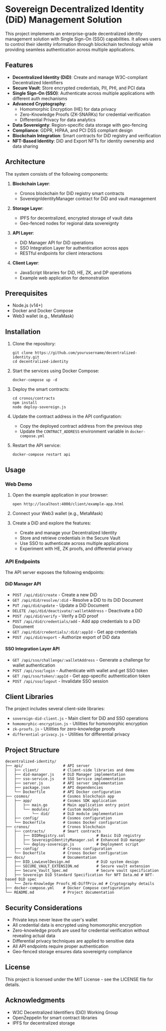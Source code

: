 # Sovereign Decentralized Identity (DiD) Management Solution

This project implements an enterprise-grade decentralized identity management solution with Single Sign-On (SSO) capabilities. It allows users to control their identity information through blockchain technology while providing seamless authentication across multiple applications.

## Features

- **Decentralized Identity (DiD)**: Create and manage W3C-compliant Decentralized Identifiers
- **Secure Vault**: Store encrypted credentials, PII, PHI, and PCI data
- **Single Sign-On (SSO)**: Authenticate across multiple applications with different auth mechanisms
- **Advanced Cryptography**:
  - Homomorphic Encryption (HE) for data privacy
  - Zero-Knowledge Proofs (ZK-SNARKs) for credential verification
  - Differential Privacy for data analytics
- **Data Sovereignty**: Region-specific data storage with geo-fencing
- **Compliance**: GDPR, HIPAA, and PCI DSS compliant design
- **Blockchain Integration**: Smart contracts for DiD registry and verification
- **NFT-Based Identity**: DiD and Export NFTs for identity ownership and data sharing

## Architecture

The system consists of the following components:

1. **Blockchain Layer**:
   - Cronos blockchain for DiD registry smart contracts
   - SovereignIdentityManager contract for DiD and vault management

2. **Storage Layer**:
   - IPFS for decentralized, encrypted storage of vault data
   - Geo-fenced nodes for regional data sovereignty

3. **API Layer**:
   - DiD Manager API for DiD operations
   - SSO Integration Layer for authentication across apps
   - RESTful endpoints for client interactions

4. **Client Layer**:
   - JavaScript libraries for DiD, HE, ZK, and DP operations
   - Example web application for demonstration

## Prerequisites

- Node.js (v14+)
- Docker and Docker Compose
- Web3 wallet (e.g., MetaMask)

## Installation

1. Clone the repository:
   ```
   git clone https://github.com/yourusername/decentralized-identity.git
   cd decentralized-identity
   ```

2. Start the services using Docker Compose:
   ```
   docker-compose up -d
   ```

3. Deploy the smart contracts:
   ```
   cd cronos/contracts
   npm install
   node deploy-sovereign.js
   ```

4. Update the contract address in the API configuration:
   - Copy the deployed contract address from the previous step
   - Update the `CONTRACT_ADDRESS` environment variable in `docker-compose.yml`

5. Restart the API service:
   ```
   docker-compose restart api
   ```

## Usage

### Web Demo

1. Open the example application in your browser:
   ```
   open http://localhost:4000/client/example-app.html
   ```

2. Connect your Web3 wallet (e.g., MetaMask)

3. Create a DiD and explore the features:
   - Create and manage your Decentralized Identity
   - Store and retrieve credentials in the Secure Vault
   - Use SSO to authenticate across multiple applications
   - Experiment with HE, ZK proofs, and differential privacy

### API Endpoints

The API server exposes the following endpoints:

#### DiD Manager API

- `POST /api/did/create` - Create a new DiD
- `GET /api/did/resolve/:did` - Resolve a DiD to its DiD Document
- `PUT /api/did/update` - Update a DiD Document
- `DELETE /api/did/deactivate/:walletAddress` - Deactivate a DiD
- `POST /api/did/verify` - Verify a DiD proof
- `POST /api/did/credentials/add` - Add app credentials to a DiD Document
- `GET /api/did/credentials/:did/:appId` - Get app credentials
- `POST /api/did/export` - Authorize export of DiD data

#### SSO Integration Layer API

- `GET /api/sso/challenge/:walletAddress` - Generate a challenge for wallet authentication
- `POST /api/sso/login` - Authenticate with wallet and get SSO token
- `GET /api/sso/token/:appId` - Get app-specific authentication token
- `POST /api/sso/logout` - Invalidate SSO session

## Client Libraries

The project includes several client-side libraries:

- `sovereign-did-client.js` - Main client for DiD and SSO operations
- `homomorphic-encryption.js` - Utilities for homomorphic encryption
- `zk-proofs.js` - Utilities for zero-knowledge proofs
- `differential-privacy.js` - Utilities for differential privacy

## Project Structure

```
decentralized-identity/
├── api/                  # API server
│   ├── client/           # Client-side libraries and demo
│   ├── did-manager.js    # DiD Manager implementation
│   ├── sso-service.js    # SSO Service implementation
│   ├── server.js         # API server implementation
│   ├── package.json      # API dependencies
│   └── Dockerfile        # API Docker configuration
├── cosmos/               # Cosmos blockchain app
│   ├── app/              # Cosmos SDK application
│   │   ├── main.go       # Main application entry point
│   │   └── modules/      # Custom modules
│   │       └── did/      # DiD module implementation
│   ├── config/           # Cosmos configuration
│   └── Dockerfile        # Cosmos Docker configuration
├── cronos/               # Cronos blockchain
│   ├── contracts/        # Smart contracts
│   │   ├── DIDRegistry.sol              # Basic DiD registry
│   │   ├── SovereignIdentityManager.sol # Enhanced DiD manager
│   │   └── deploy-sovereign.js          # Deployment script
│   ├── config/           # Cronos configuration
│   └── Dockerfile        # Cronos Docker configuration
├── docs/                 # Documentation
│   ├── DID_LowLevelDesign.md            # DiD system design
│   ├── SECURE_VAULT_EXTENSION.md        # Secure vault extension
│   ├── Secure_Vault_Spec.md             # Secure vault specification
│   ├── Sovereign DiD Standard Specification for NFT Data.md # NFT-based DiD spec
│   └── Zero-Knowledge Proofs_HE-DiffPriv.md # Cryptography details
├── docker-compose.yml    # Docker Compose configuration
└── README.md             # Project documentation
```

## Security Considerations

- Private keys never leave the user's wallet
- All credential data is encrypted using homomorphic encryption
- Zero-knowledge proofs are used for credential verification without revealing actual data
- Differential privacy techniques are applied to sensitive data
- All API endpoints require proper authentication
- Geo-fenced storage ensures data sovereignty compliance

## License

This project is licensed under the MIT License - see the LICENSE file for details.

## Acknowledgments

- W3C Decentralized Identifiers (DiD) Working Group
- OpenZeppelin for smart contract libraries
- IPFS for decentralized storage
